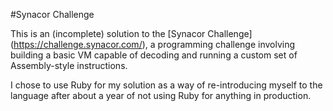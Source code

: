 #Synacor Challenge

This is an (incomplete) solution to the [Synacor Challenge] (https://challenge.synacor.com/), a programming challenge involving building a basic VM capable of decoding and running a custom set of Assembly-style instructions.

I chose to use Ruby for my solution as a way of re-introducing myself to the language after about a year of not using Ruby for anything in production.
